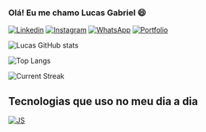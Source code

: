 ### Olá! Eu me chamo Lucas Gabriel 😄

[![Linkedin](https://img.shields.io/badge/LinkedIn-0077B5?style=for-the-badge&logo=linkedin&logoColor=white)](https://www.linkedin.com/in/lucas-gabriel-amorim-steffen-a29a37291/?originalSubdomain=br)
[![Instagram](https://img.shields.io/badge/Instagram-E4405F?style=for-the-badge&logo=instagram&logoColor=white)](https://www.instagram.com/steffen_lucasgabriel/)
[![WhatsApp](https://img.shields.io/badge/WhatsApp-25D366?style=for-the-badge&logo=whatsapp&logoColor=white)](https://api.whatsapp.com/send/?phone=5566999045963&text&type=phone_number&app_absent=0)
[![Portfolio](https://img.shields.io/badge/website-000000?style=for-the-badge&logo=About.me&logoColor=white)](https://comforting-kelpie-e22c23.netlify.app)

![Lucas GitHub stats](https://github-readme-stats.vercel.app/api?username=LucasGabrielAmorimSteffen&show_icons=true&theme=radical)

![Top Langs](https://github-readme-stats.vercel.app/api/top-langs/?username=LucasGabrielAmorimSteffen&layout=compact)

![Current Streak](https://github-readme-streak-stats.herokuapp.com/?user=LucasGabrielAmorimSteffen&)

## Tecnologias que uso no meu dia a dia

[![JS](https://img.shields.io/badge/JavaScript-F7DF1E?style=for-the-badge&logo=javascript&logoColor=black)]()
